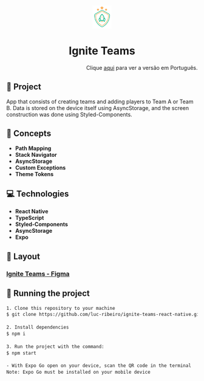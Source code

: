 <div align="center">
  <img height="60" src="./src/assets/logo@3x.png"  />
</div>

<h1 align="center">
Ignite Teams
</h1>

<div align="right">
    Clique <a href="https://github.com/luc-ribeiro/ignite-teams-react-native/blob/main/README-PTBR.md">aqui</a> para ver a versão em Português.
</div>

## 📄 Project
App that consists of creating teams and adding players to Team A or Team B. Data is stored on the device itself using AsyncStorage, and the screen construction was done using Styled-Components.

## 📝 Concepts

- **Path Mapping**
- **Stack Navigator**
- **AsyncStorage**
- **Custom Exceptions**
- **Theme Tokens**

## 💻 Technologies

- **React Native**
- **TypeScript**
- **Styled-Components**
- **AsyncStorage**
- **Expo**

## 🔖 Layout
### [Ignite Teams - Figma](https://www.figma.com/file/qL7TqYZjsBdMDFMGx6rDA2/Ignite-Teams?type=design&node-id=47-273&mode=design)

## 🚀 Running the project

```bash
1. Clone this repository to your machine
$ git clone https://github.com/luc-ribeiro/ignite-teams-react-native.git

2. Install dependencies
$ npm i

3. Run the project with the command:
$ npm start

- With Expo Go open on your device, scan the QR code in the terminal
Note: Expo Go must be installed on your mobile device
```

